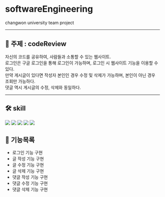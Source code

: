 # softwareEngineering
changwon university team project

---

## 🚀 주제 : codeReview

자신의 코드를 공유하여, 사람들과 소통할 수 있는 웹사이트.  
로그인은 구글 로그인을 통해 로그인이 가능하며, 로그인 시 웹사이트 기능을 이용할 수 있다.  
만약 게시글이 있다면 작성자 본인인 경우 수정 및 삭제가 가능하며, 본인이 아닌 경우 조회만 가능하다.  
댓글 역시 게시글의 수정, 삭제와 동일하다.

---

## 🛠️ skill
<img src="https://img.shields.io/badge/mustache-FF9E0F?style=for-the-badge&logo=mustache&logoColor=white">
<img src="https://img.shields.io/badge/css-1572B6?style=for-the-badge&logo=css3&logoColor=white">
<img src="https://img.shields.io/badge/javascript-F7DF1E?style=for-the-badge&logo=javascript&logoColor=black">
<img src="https://img.shields.io/badge/springboot-6DB33F?style=for-the-badge&logo=springboot&logoColor=white">
<img src="https://img.shields.io/badge/java-007396?style=for-the-badge&logo=java&logoColor=white">


## 📜 기능목록

- 로그인 기능 구현
- 글 작성 기능 구현
- 글 수정 기능 구현
- 글 삭제 기능 구현
- 댓글 작성 기능 구현
- 댓글 수정 기능 구현
- 댓글 삭제 기능 구현